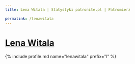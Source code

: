 ```yaml
---
title: Lena Witala | Statystyki patronite.pl | Patromierz

permalink: /lenawitala
---
```


# [Lena Witala](https://patronite.pl/lenawitala)

{% include profile.md name="lenawitala" prefix="l" %}
